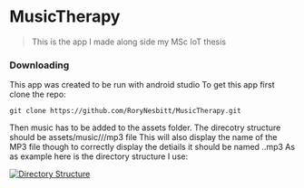 # MusicTherapy
> This is the app I made along side my MSc IoT thesis

### Downloading
This app was created to be run with android studio
To get this app first clone the repo:
```
git clone https://github.com/RoryNesbitt/MusicTherapy.git
```
Then music has to be added to the assets folder. The direcotry structure should be assets/music/<mood number>/<music type>/mp3 file
This will also display the name of the MP3 file though to correctly display the detiails it should be named <track name>.<artist>.mp3
As as example here is the directory structure I use:

[![Directory Structure](https://i.imgur.com/sIY5Jm3.png)]()
